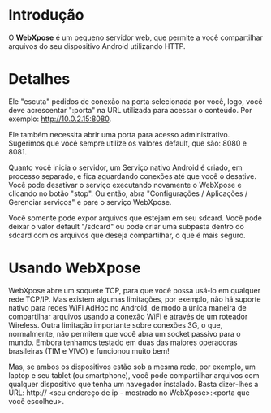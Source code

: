 # Introdução #

O **WebXpose** é um pequeno servidor web, que permite a você compartilhar arquivos do seu dispositivo Android utilizando HTTP.


# Detalhes #

Ele "escuta" pedidos de conexão na porta selecionada por você, logo, você deve acrescentar ":porta" na URL utilizada para acessar o conteúdo. Por exemplo: http://10.0.2.15:8080.

Ele também necessita abrir uma porta para acesso administrativo. Sugerimos que você sempre utilize os valores default, que são: 8080 e 8081.

Quanto você inicia o servidor, um Serviço nativo Android é criado, em processo separado, e fica aguardando conexões até que você o desative. Você pode desativar o serviço executando novamente o WebXpose e clicando no botão "stop". Ou então, abra "Configurações / Aplicações / Gerenciar serviços" e pare o serviço WebXpose.

Você somente pode expor arquivos que estejam em seu sdcard. Você pode deixar o valor default "/sdcard" ou pode criar uma subpasta dentro do sdcard com os arquivos que deseja compartilhar, o que é mais seguro.

# Usando WebXpose #

WebXpose abre um soquete TCP, para que você possa usá-lo em qualquer rede TCP/IP. Mas existem algumas limitações, por exemplo, não há suporte nativo para redes WiFi AdHoc no Android, de modo a única maneira de compartilhar arquivos usando a conexão WiFi é através de um roteador Wireless. Outra limitação importante sobre conexões 3G, o que, normalmente, não permitem que você abra um socket passivo para o mundo. Embora tenhamos testado em duas das maiores operadoras brasileiras (TIM e VIVO) e funcionou muito bem!

Mas, se ambos os dispositivos estão sob a mesma rede, por exemplo, um laptop e seu tablet (ou smartphone), você pode compartilhar arquivos com qualquer dispositivo que tenha um navegador instalado. Basta dizer-lhes a URL: http:// <seu endereço de ip - mostrado no WebXpose>:<porta que você escolheu>.